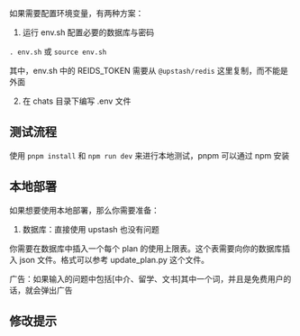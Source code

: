 如果需要配置环境变量，有两种方案：

1. 运行 env.sh 配置必要的数据库与密码

`. env.sh` 或 `source env.sh`

其中，env.sh 中的 REIDS_TOKEN 需要从 `@upstash/redis` 这里复制，而不能是外面

2. 在 chats 目录下编写 .env 文件

## 测试流程

使用 `pnpm install` 和 `npm run dev` 来进行本地测试，pnpm 可以通过 npm 安装

## 本地部署

如果想要使用本地部署，那么你需要准备：

1. 数据库：直接使用 upstash 也没有问题

你需要在数据库中插入一个每个 plan 的使用上限表。这个表需要向你的数据库插入 json 文件。格式可以参考 update_plan.py 这个文件。

广告：如果输入的问题中包括[中介、留学、文书]其中一个词，并且是免费用户的话，就会弹出广告

## 修改提示